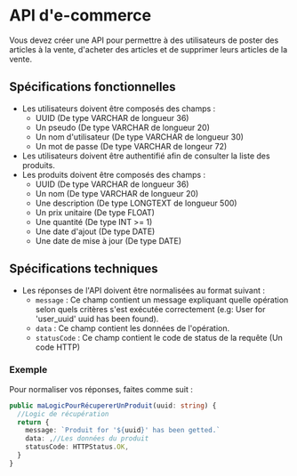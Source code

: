 # API d'e-commerce

Vous devez créer une API pour permettre à des utilisateurs de poster des articles à la vente, d'acheter des articles et de supprimer leurs articles de la vente.

## Spécifications fonctionnelles

- Les utilisateurs doivent être composés des champs :
  - UUID (De type VARCHAR de longueur 36)
  - Un pseudo (De type VARCHAR de longueur 20)
  - Un nom d'utilisateur (De type VARCHAR de longueur 30)
  - Un mot de passe (De type VARCHAR de longeur 72)
- Les utilisateurs doivent être authentifié afin de consulter la liste des produits.
- Les produits doivent être composés des champs :
  - UUID (De type VARCHAR de longueur 36)
  - Un nom (De type VARCHAR de longueur 20)
  - Une description (De type LONGTEXT de longueur 500)
  - Un prix unitaire (De type FLOAT)
  - Une quantité (De type INT >= 1)
  - Une date d'ajout (De type DATE)
  - Une date de mise à jour (De type DATE)

## Spécifications techniques

- Les réponses de l'API doivent être normalisées au format suivant :
  - `message` : Ce champ contient un message expliquant quelle opération selon quels critères s'est exécutée correctement (e.g: User for 'user_uuid' uuid has been found).
  - `data` : Ce champ contient les données de l'opération.
  - `statusCode` : Ce champ contient le code de status de la requête (Un code HTTP)

### Exemple

Pour normaliser vos réponses, faites comme suit :

```ts
public maLogicPourRécupererUnProduit(uuid: string) {
  //Logic de récupération
  return {
    message: `Produit for '${uuid}' has been getted.`
    data: ,//Les données du produit
    statusCode: HTTPStatus.OK,
  }
}
```